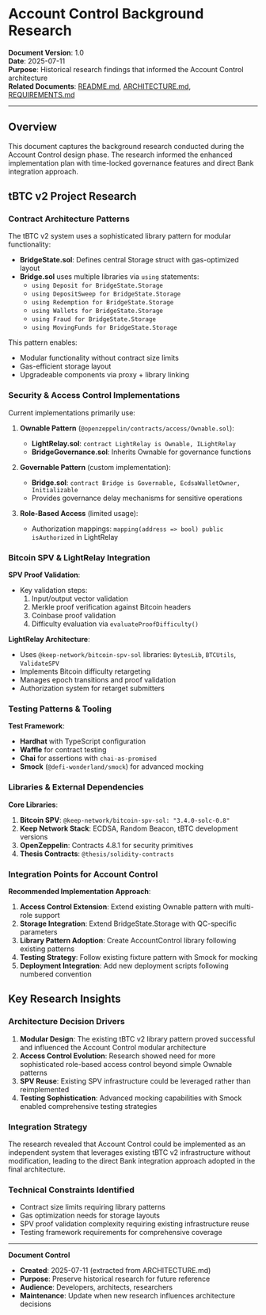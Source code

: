# Account Control Background Research

**Document Version**: 1.0  
**Date**: 2025-07-11  
**Purpose**: Historical research findings that informed the Account Control architecture  
**Related Documents**: [README.md](README.md), [ARCHITECTURE.md](ARCHITECTURE.md), [REQUIREMENTS.md](REQUIREMENTS.md)

---

## Overview

This document captures the background research conducted during the Account Control design phase. The research informed the enhanced implementation plan with time-locked governance features and direct Bank integration approach.

## tBTC v2 Project Research

### Contract Architecture Patterns

The tBTC v2 system uses a sophisticated library pattern for modular functionality:

- **BridgeState.sol**: Defines central Storage struct with gas-optimized layout
- **Bridge.sol** uses multiple libraries via `using` statements:
  - `using Deposit for BridgeState.Storage`
  - `using DepositSweep for BridgeState.Storage`
  - `using Redemption for BridgeState.Storage`
  - `using Wallets for BridgeState.Storage`
  - `using Fraud for BridgeState.Storage`
  - `using MovingFunds for BridgeState.Storage`

This pattern enables:

- Modular functionality without contract size limits
- Gas-efficient storage layout
- Upgradeable components via proxy + library linking

### Security & Access Control Implementations

Current implementations primarily use:

1. **Ownable Pattern** (`@openzeppelin/contracts/access/Ownable.sol`):

   - **LightRelay.sol**: `contract LightRelay is Ownable, ILightRelay`
   - **BridgeGovernance.sol**: Inherits Ownable for governance functions

2. **Governable Pattern** (custom implementation):

   - **Bridge.sol**: `contract Bridge is Governable, EcdsaWalletOwner, Initializable`
   - Provides governance delay mechanisms for sensitive operations

3. **Role-Based Access** (limited usage):
   - Authorization mappings: `mapping(address => bool) public isAuthorized` in LightRelay

### Bitcoin SPV & LightRelay Integration

**SPV Proof Validation**:

- Key validation steps:
  1. Input/output vector validation
  2. Merkle proof verification against Bitcoin headers
  3. Coinbase proof validation
  4. Difficulty evaluation via `evaluateProofDifficulty()`

**LightRelay Architecture**:

- Uses `@keep-network/bitcoin-spv-sol` libraries: `BytesLib`, `BTCUtils`, `ValidateSPV`
- Implements Bitcoin difficulty retargeting
- Manages epoch transitions and proof validation
- Authorization system for retarget submitters

### Testing Patterns & Tooling

**Test Framework**:

- **Hardhat** with TypeScript configuration
- **Waffle** for contract testing
- **Chai** for assertions with `chai-as-promised`
- **Smock** (`@defi-wonderland/smock`) for advanced mocking

### Libraries & External Dependencies

**Core Libraries**:

1. **Bitcoin SPV**: `@keep-network/bitcoin-spv-sol: "3.4.0-solc-0.8"`
2. **Keep Network Stack**: ECDSA, Random Beacon, tBTC development versions
3. **OpenZeppelin**: Contracts 4.8.1 for security primitives
4. **Thesis Contracts**: `@thesis/solidity-contracts`

### Integration Points for Account Control

**Recommended Implementation Approach**:

1. **Access Control Extension**: Extend existing Ownable pattern with multi-role support
2. **Storage Integration**: Extend BridgeState.Storage with QC-specific parameters
3. **Library Pattern Adoption**: Create AccountControl library following existing patterns
4. **Testing Strategy**: Follow existing fixture pattern with Smock for mocking
5. **Deployment Integration**: Add new deployment scripts following numbered convention

## Key Research Insights

### Architecture Decision Drivers

1. **Modular Design**: The existing tBTC v2 library pattern proved successful and influenced the Account Control modular architecture
2. **Access Control Evolution**: Research showed need for more sophisticated role-based access control beyond simple Ownable patterns
3. **SPV Reuse**: Existing SPV infrastructure could be leveraged rather than reimplemented
4. **Testing Sophistication**: Advanced mocking capabilities with Smock enabled comprehensive testing strategies

### Integration Strategy

The research revealed that Account Control could be implemented as an independent system that leverages existing tBTC v2 infrastructure without modification, leading to the direct Bank integration approach adopted in the final architecture.

### Technical Constraints Identified

- Contract size limits requiring library patterns
- Gas optimization needs for storage layouts
- SPV proof validation complexity requiring existing infrastructure reuse
- Testing framework requirements for comprehensive coverage

---

**Document Control**

- **Created**: 2025-07-11 (extracted from ARCHITECTURE.md)
- **Purpose**: Preserve historical research for future reference
- **Audience**: Developers, architects, researchers
- **Maintenance**: Update when new research influences architecture decisions
